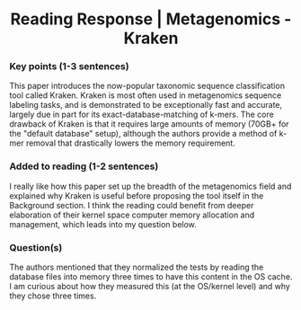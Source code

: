 <center>
  <h1>Reading Response | Metagenomics - Kraken</h1>
</center>

### Key points (1-3 sentences)
This paper introduces the now-popular taxonomic sequence classification tool called Kraken. Kraken is most often used in metagenomics sequence labeling tasks, and is demonstrated to be exceptionally fast and accurate, largely due in part for its exact-database-matching of k-mers. The core drawback of Kraken is that it requires large amounts of memory (70GB+ for the "default database" setup), although the authors provide a method of k-mer removal that drastically lowers the memory requirement.

### Added to reading (1-2 sentences)
I really like how this paper set up the breadth of the metagenomics field and explained why Kraken is useful before proposing the tool itself in the Background section. I think the reading could benefit from deeper elaboration of their kernel space computer memory allocation and management, which leads into my question below.


### Question(s)
The authors mentioned that they normalized the tests by reading the database files into memory three times to have this content in the OS cache. I am curious about how they measured this (at the OS/kernel level) and why they chose three times.
